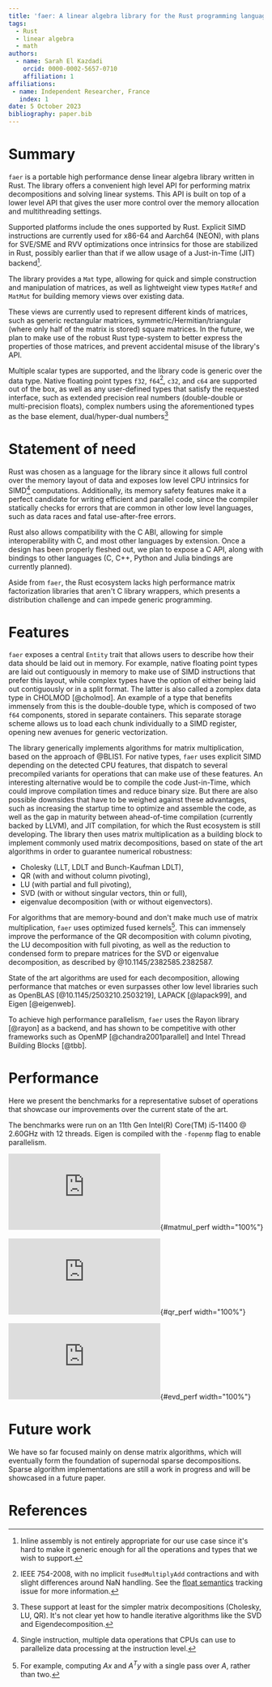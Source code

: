 ```yaml
---
title: 'faer: A linear algebra library for the Rust programming language'
tags:
  - Rust
  - linear algebra
  - math
authors:
  - name: Sarah El Kazdadi
    orcid: 0000-0002-5657-0710
    affiliation: 1
affiliations:
 - name: Independent Researcher, France
   index: 1
date: 5 October 2023
bibliography: paper.bib
---
```


# Summary

`faer` is a portable high performance dense linear algebra library written in Rust.
The library offers a convenient high level API for performing matrix
decompositions and solving linear systems. This API is built on top of
a lower level API that gives the user more control over the memory allocation
and multithreading settings.

Supported platforms include the ones supported by Rust.
Explicit SIMD instructions are currently used for x86-64 and Aarch64 (NEON),
with plans for SVE/SME and RVV optimizations once intrinsics for those are stabilized in Rust,
possibly earlier than that if we allow usage of a Just-in-Time (JIT) backend[^1].

The library provides a `Mat` type, allowing for quick and simple construction
and manipulation of matrices, as well as lightweight view types `MatRef` and
`MatMut` for building memory views over existing data.

These views are currently used to represent different kinds of matrices,
such as generic rectangular matrices, symmetric/Hermitian/triangular 
(where only half of the matrix is stored) square matrices.
In the future, we plan to make use of the robust Rust type-system to better
express the properties of those matrices, and prevent accidental misuse of the library's API. 

Multiple scalar types are supported, and the library code is generic over the
data type. Native floating point types `f32`, `f64`[^2], `c32`, and `c64` are
supported out of the box, as well as any user-defined types that satisfy the
requested interface, such as extended precision real numbers (double-double or multi-precision floats),
complex numbers using the aforementioned types as the base element, dual/hyper-dual numbers[^3]


[^1]: Inline assembly is not entirely appropriate for our use case since it's hard to make it generic enough for all the operations and types that we wish to support.
[^2]: IEEE 754-2008, with no implicit `fusedMultiplyAdd` contractions and with slight differences around NaN handling. See the [float semantics](https://github.com/rust-lang/rust/issues/128288) tracking issue for more information.
[^3]: These support at least for the simpler matrix decompositions (Cholesky, LU, QR). It's not clear yet how to handle iterative algorithms like the SVD and Eigendecomposition.

# Statement of need

Rust was chosen as a language for the library since it allows full control
over the memory layout of data and exposes low level CPU intrinsics for
SIMD[^4] computations. Additionally, its memory safety features make it a
perfect candidate for writing efficient and parallel code, since the compiler
statically checks for errors that are common in other low level languages,
such as data races and fatal use-after-free errors.

Rust also allows compatibility with the C ABI, allowing for simple interoperability
with C, and most other languages by extension. Once a design has been properly fleshed out,
we plan to expose a C API, along with bindings to other languages (C, C++, Python and Julia bindings are currently planned).

Aside from `faer`, the Rust ecosystem lacks high performance matrix factorization
libraries that aren't C library wrappers, which presents a distribution
challenge and can impede generic programming.

[^4]: Single instruction, multiple data operations that CPUs can use to parallelize data processing at the instruction level.

# Features

`faer` exposes a central `Entity` trait that allows users to describe how their
data should be laid out in memory. For example, native floating point types are
laid out contiguously in memory to make use of SIMD instructions that prefer this layout,
while complex types have the option of either being laid out contiguously or in a split format.
The latter is also called a zomplex data type in CHOLMOD [@cholmod].
An example of a type that benefits immensely from this is the double-double type, which is
composed of two `f64` components, stored in separate containers. This separate
storage scheme allows us to load each chunk individually to a SIMD register,
opening new avenues for generic vectorization.

The library generically implements algorithms for matrix multiplication, based
on the approach of @BLIS1. For native types, `faer` uses explicit SIMD
depending on the detected CPU features, that dispatch to several precompiled
variants for operations that can make use of these features.
An interesting alternative would be to compile the code Just-in-Time, which could improve compilation times and reduce binary size.
But there are also possible downsides that have to be weighed against these advantages,
such as increasing the startup time to optimize and assemble the code,
as well as the gap in maturity between ahead-of-time compilation (currently backed by LLVM),
and JIT compilation, for which the Rust ecosystem is still developing.
The library then uses matrix multiplication as a building block to implement commonly used matrix
decompositions, based on state of the art algorithms in order to guarantee
numerical robustness:  
- Cholesky (LLT, LDLT and Bunch-Kaufman LDLT),  
- QR (with and without column pivoting),  
- LU (with partial and full pivoting),  
- SVD (with or without singular vectors, thin or full),  
- eigenvalue decomposition (with or without eigenvectors).

For algorithms that are memory-bound and don't make much use of matrix multiplication,
`faer` uses optimized fused kernels[^5]. This can immensely improve the performance of the
QR decomposition with column pivoting, the LU decomposition with full pivoting,
as well as the reduction to condensed form to prepare matrices for the SVD or
eigenvalue decomposition, as described by @10.1145/2382585.2382587.

State of the art algorithms are used for each decomposition, allowing performance
that matches or even surpasses other low level libraries such as OpenBLAS
[@10.1145/2503210.2503219], LAPACK [@lapack99], and Eigen [@eigenweb].

To achieve high performance parallelism, `faer` uses the Rayon library [@rayon] as a
backend, and has shown to be competitive with other frameworks such as OpenMP [@chandra2001parallel]
and Intel Thread Building Blocks [@tbb].

[^5]: For example, computing $A x$ and $A^T y$ with a single pass over $A$, rather than two.

# Performance

Here we present the benchmarks for a representative subset of operations that
showcase our improvements over the current state of the art.

The benchmarks were run on an 11th Gen Intel(R) Core(TM) i5-11400 @ 2.60GHz with 12 threads.
Eigen is compiled with the `-fopenmp` flag to enable parallelism.

![$n^3$ over run time of matrix multiplication. Higher is better](https://github.com/sarah-ek/faer-rs/files/13344473/matmul.pdf){#matmul_perf width="100%"}

![$n^3$ over run time of QR decomposition. Higher is better](https://github.com/sarah-ek/faer-rs/files/13344474/qr.pdf){#qr_perf width="100%"}

![$n^3$ over run time of eigenvalue decomposition. Higher is better](https://github.com/sarah-ek/faer-rs/files/13344472/evd.pdf){#evd_perf width="100%"}

# Future work
We have so far focused mainly on dense matrix algorithms, which will eventually form
the foundation of supernodal sparse decompositions.
Sparse algorithm implementations are still a work in progress and will be
showcased in a future paper.

# References
